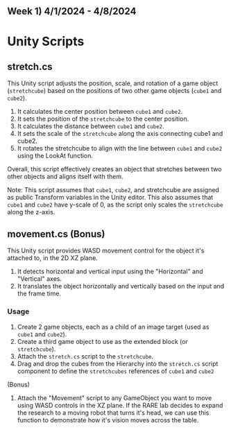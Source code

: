 Week 1) 4/1/2024 - 4/8/2024
---
# Unity Scripts

## stretch.cs

This Unity script adjusts the position, scale, and rotation of a game object (`stretchcube`)
based on the positions of two other game objects (`cube1` and `cube2`).

1. It calculates the center position between `cube1` and `cube2`.
2. It sets the position of the `stretchcube` to the center position.
3. It calculates the distance between `cube1` and `cube2`.
4. It sets the scale of the `stretchcube` along the axis connecting cube1 and cube2.
5. It rotates the stretchcube to align with the line between `cube1` and `cube2` using the LookAt function.

Overall, this script effectively creates an object that stretches between two other objects and aligns itself with them.

Note: This script assumes that `cube1`, `cube2`, and stretchcube are assigned as public Transform variables in the Unity editor.
This also assumes that `cube1` and `cube2` have y-scale of 0, as the script only scales the `stretchcube` along the z-axis.

## movement.cs (Bonus)

This Unity script provides WASD movement control for the object it's attached to, in the 2D XZ plane.

1. It detects horizontal and vertical input using the "Horizontal" and "Vertical" axes.
2. It translates the object horizontally and vertically based on the input and the frame time.
   
### Usage

1. Create 2 game objects, each as a child of an image target (used as `cube1` and `cube2`).
2. Create a third game object to use as the extended block (or `stretchcube`).
3. Attach the `stretch.cs` script to the `stretchcube`.
4. Drag and drop the cubes from the Hierarchy into the `stretch.cs` script component to define the `stretchcubes` references of `cube1` and `cube2`

(Bonus)
1. Attach the "Movement" script to any GameObject you want to move using WASD controls in the XZ plane.
If the RARE lab decides to expand the research to a moving robot that turns it's head, we can use this function to demonstrate how it's vision moves across the table.
